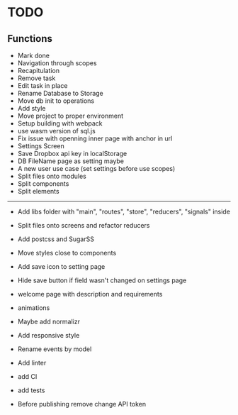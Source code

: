 # TODO

## Functions

* Mark done
* Navigation through scopes
* Recapitulation
* Remove task
* Edit task in place
* Rename Database to Storage
* Move db init to operations
* Add style
* Move project to proper environment
* Setup building with webpack
* use wasm version of sql.js
* Fix issue with openning inner page with anchor in url
* Settings Screen
* Save Dropbox api key in localStorage
* DB FileName page as setting maybe
* A new user use case (set settings before use scopes)
* Split files onto modules
* Split components
* Split elements
---

* Add libs folder with "main", "routes", "store", "reducers", "signals" inside
* Split files onto screens and refactor reducers
* Add postcss and SugarSS
* Move styles close to components

* Add save icon to setting page
* Hide save button if field wasn't changed on settings page
* welcome page with description and requirements
* animations
* Maybe add normalizr

* Add responsive style
* Rename events by model
* Add linter
* add CI
* add tests

* Before publishing remove change API token
